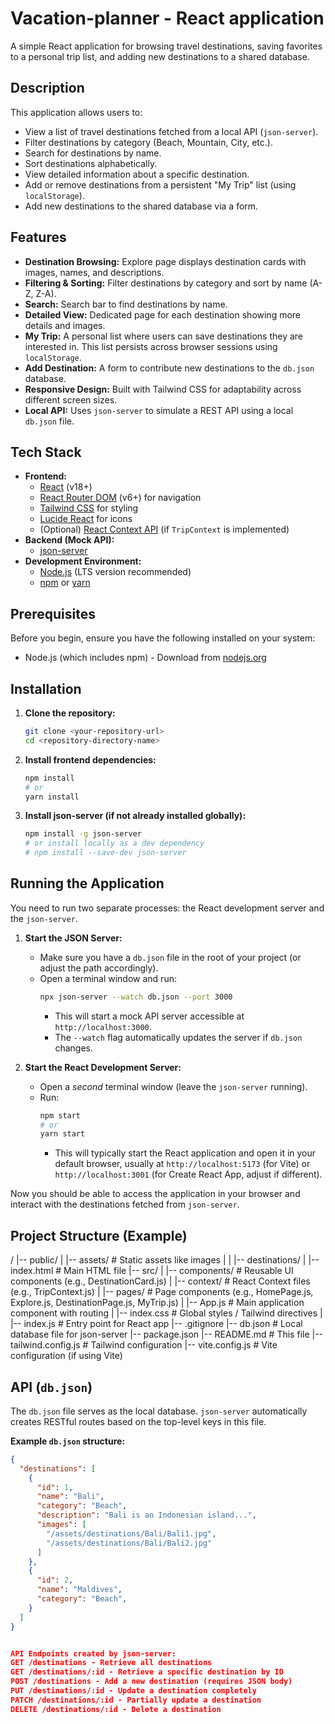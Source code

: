 # Vacation-planner - React application

A simple React application for browsing travel destinations, saving favorites to a personal trip list, and adding new destinations to a shared database.

## Description

This application allows users to:
* View a list of travel destinations fetched from a local API (`json-server`).
* Filter destinations by category (Beach, Mountain, City, etc.).
* Search for destinations by name.
* Sort destinations alphabetically.
* View detailed information about a specific destination.
* Add or remove destinations from a persistent "My Trip" list (using `localStorage`).
* Add new destinations to the shared database via a form.

## Features

* **Destination Browsing:** Explore page displays destination cards with images, names, and descriptions.
* **Filtering & Sorting:** Filter destinations by category and sort by name (A-Z, Z-A).
* **Search:** Search bar to find destinations by name.
* **Detailed View:** Dedicated page for each destination showing more details and images.
* **My Trip:** A personal list where users can save destinations they are interested in. This list persists across browser sessions using `localStorage`.
* **Add Destination:** A form to contribute new destinations to the `db.json` database.
* **Responsive Design:** Built with Tailwind CSS for adaptability across different screen sizes.
* **Local API:** Uses `json-server` to simulate a REST API using a local `db.json` file.

## Tech Stack

* **Frontend:**
    * [React](https://reactjs.org/) (v18+)
    * [React Router DOM](https://reactrouter.com/) (v6+) for navigation
    * [Tailwind CSS](https://tailwindcss.com/) for styling
    * [Lucide React](https://lucide.dev/) for icons
    * (Optional) [React Context API](https://reactjs.org/docs/context.html) (if `TripContext` is implemented)
* **Backend (Mock API):**
    * [json-server](https://github.com/typicode/json-server)
* **Development Environment:**
    * [Node.js](https://nodejs.org/) (LTS version recommended)
    * [npm](https://www.npmjs.com/) or [yarn](https://yarnpkg.com/)

## Prerequisites

Before you begin, ensure you have the following installed on your system:
* Node.js (which includes npm) - Download from [nodejs.org](https://nodejs.org/)

## Installation

1.  **Clone the repository:**
    ```bash
    git clone <your-repository-url>
    cd <repository-directory-name>
    ```

2.  **Install frontend dependencies:**
    ```bash
    npm install
    # or
    yarn install
    ```

3.  **Install json-server (if not already installed globally):**
    ```bash
    npm install -g json-server
    # or install locally as a dev dependency
    # npm install --save-dev json-server
    ```

## Running the Application

You need to run two separate processes: the React development server and the `json-server`.

1.  **Start the JSON Server:**
    * Make sure you have a `db.json` file in the root of your project (or adjust the path accordingly).
    * Open a terminal window and run:
        ```bash
        npx json-server --watch db.json --port 3000
        ```
        * This will start a mock API server accessible at `http://localhost:3000`.
        * The `--watch` flag automatically updates the server if `db.json` changes.

2.  **Start the React Development Server:**
    * Open a *second* terminal window (leave the `json-server` running).
    * Run:
        ```bash
        npm start
        # or
        yarn start
        ```
        * This will typically start the React application and open it in your default browser, usually at `http://localhost:5173` (for Vite) or `http://localhost:3001` (for Create React App, adjust if different).

Now you should be able to access the application in your browser and interact with the destinations fetched from `json-server`.

## Project Structure (Example)



/
|-- public/
| |-- assets/ # Static assets like images
| | |-- destinations/
| |-- index.html # Main HTML file
|-- src/
| |-- components/ # Reusable UI components (e.g., DestinationCard.js)
| |-- context/ # React Context files (e.g., TripContext.js)
| |-- pages/ # Page components (e.g., HomePage.js, Explore.js, DestinationPage.js, MyTrip.js)
| |-- App.js # Main application component with routing
| |-- index.css # Global styles / Tailwind directives
| |-- index.js # Entry point for React app
|-- .gitignore
|-- db.json # Local database file for json-server
|-- package.json
|-- README.md # This file
|-- tailwind.config.js # Tailwind configuration
|-- vite.config.js # Vite configuration (if using Vite)
## API (`db.json`)

The `db.json` file serves as the local database. `json-server` automatically creates RESTful routes based on the top-level keys in this file.

**Example `db.json` structure:**

```json
{
  "destinations": [
    {
      "id": 1,
      "name": "Bali",
      "category": "Beach",
      "description": "Bali is an Indonesian island...",
      "images": [
        "/assets/destinations/Bali/Bali1.jpg",
        "/assets/destinations/Bali/Bali2.jpg"
      ]
    },
    {
      "id": 2,
      "name": "Maldives",
      "category": "Beach",
    }
  ]
}


API Endpoints created by json-server:
GET /destinations - Retrieve all destinations
GET /destinations/:id - Retrieve a specific destination by ID
POST /destinations - Add a new destination (requires JSON body)
PUT /destinations/:id - Update a destination completely
PATCH /destinations/:id - Partially update a destination
DELETE /destinations/:id - Delete a destination
